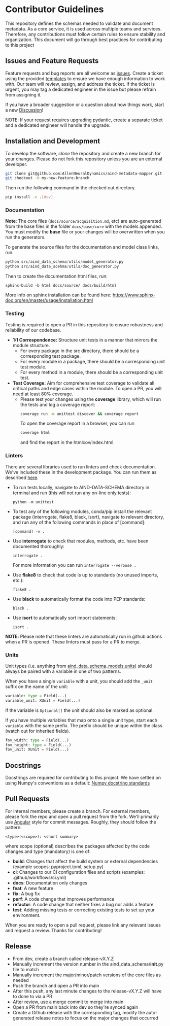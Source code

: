 # Contributor Guidelines

This repository defines the schemas needed to validate and document metadata. As a core service, it is used across multiple teams and services. Therefore, any contributions must follow certain rules to ensure stability and organization.
This document will go through best practices for contributing to this project

## Issues and Feature Requests

Feature requests and bug reports are all welcome as [issues](https://github.com/AllenNeuralDynamics/aind-data-schema/issues). Create a ticket using the provided [templates](https://github.com/AllenNeuralDynamics/aind-metadata-mapper/issues/new/choose) to ensure we have enough information to work with.
Our team will review, assign, and address the ticket. If the ticket is urgent, you may tag a dedicated engineer in the issue but please refrain from assigning it.

If you have a broader suggestion or a question about how things work, start a new [Discussion](https://github.com/AllenNeuralDynamics/aind-data-schema/discussions)!

NOTE: If your request requires upgrading pydantic, create a separate ticket and a dedicated engineer will handle the upgrade.

## Installation and Development

To develop the software, *clone* the repository and create a new branch for your changes.
Please do not fork this repository unless you are an external developer.

```bash
git clone git@github.com:AllenNeuralDynamics/aind-metadata-mapper.git
git checkout -b my-new-feature-branch
```

Then run the following command in the checked out directory. 

```bash
pip install -e .[dev]
```

### Documentation

**Note**: The core files (`docs/source/acquisition.md`, etc) are auto-generated from the base files in the folder `docs/base/core` with the models appended. You must modify the **base** file or your changes will be overwritten when you run the generators.

To generate the source files for the documentation and model class links, run:

```python
python src/aind_data_schema/utils/model_generator.py
python src/aind_data_scehma/utils/doc_generator.py
```

Then to create the documentation html files, run:

```
sphinx-build -b html docs/source/ docs/build/html
```

More info on sphinx installation can be found here: https://www.sphinx-doc.org/en/master/usage/installation.html

### Testing

Testing is required to open a PR in this repository to ensure robustness and reliability of our codebase.
- **1:1 Correspondence:** Structure unit tests in a manner that mirrors the module structure. 
  - For every package in the src directory, there should be a corresponding test package.
  - For every module in a package, there should be a corresponding unit test module.
  - For every method in a module, there should be a corresponding unit test.
- **Test Coverage:** Aim for comprehensive test coverage to validate all critical paths and edge cases within the module. To open a PR, you will need at least 80% coverage. 
  - Please test your changes using the **coverage** library, which will run the tests and log a coverage report:
    ```bash
    coverage run -m unittest discover && coverage report
    ```
    To open the coverage report in a browser, you can run
    ```bash
    coverage html
    ```
    and find the report in the htmlcov/index.html.

### Linters
There are several libraries used to run linters and check documentation. We've included these in the development package. You can run them as described [here](https://github.com/AllenNeuralDynamics/aind-metadata-mapper/blob/main/README.md#linters-and-testing).

- To run tests locally, navigate to AIND-DATA-SCHEMA directory in terminal and run (this will not run any on-line only tests):

  ```
  python -m unittest
  ```
- To test any of the following modules, conda/pip install the relevant package (interrogate, flake8, black, isort), navigate to relevant directory, and run any of the following commands in place of [command]:

  ```
  [command] -v . 
  ```

- Use **interrogate** to check that modules, methods, etc. have been documented thoroughly:

  ```
  interrogate .
  ```
  For more information you can run
  ```interrogate --verbose .```

- Use **flake8** to check that code is up to standards (no unused imports, etc.):

  ```
  flake8 .
  ```

- Use **black** to automatically format the code into PEP standards:

  ```
  black .
  ```

- Use **isort** to automatically sort import statements:
  
  ```
  isort .
  ```
**NOTE**: Please note that these linters are automatically run in github actions when a PR is opened. These linters must pass for a PR to merge. 

### Units
Unit types (i.e. anything from [aind_data_schema_models.units](https://github.com/AllenNeuralDynamics/aind-data-schema-models/blob/main/src/aind_data_schema_models/units.py)) should always be paired with a variable in one of two patterns.

When you have a single `variable` with a unit, you should add the `_unit` suffix on the name of the unit:

```python
variable: type = Field(...)
variable_unit: XUnit = Field(...)
```

If the variable is `Optional[]` the unit should also be marked as optional.

If you have multiple variables that map onto a single unit type, start each `variable` with the same prefix. The prefix should be unique within the class (watch out for inherited fields). 

```python
fov_width: type = Field(...)
fov_height: type = Field(...)
fov_unit: XUnit = Field(...)
```

## Docstrings

Docstrings are required for contributing to this project. We have settled on using Numpy's conventions as a default: [Numpy docstring standards](https://numpydoc.readthedocs.io/en/latest/format.html)

## Pull Requests

For internal members, please create a branch. For external members, please fork the repo and open a pull request from the fork. We'll primarily use [Angular](https://github.com/angular/angular/blob/main/CONTRIBUTING.md#commit) style for commit messages. Roughly, they should follow the pattern:
```
<type>(<scope>): <short summary>
```

where scope (optional) describes the packages affected by the code changes and type (mandatory) is one of:

- **build**: Changes that affect the build system or external dependencies (example scopes: pyproject.toml, setup.py)
- **ci**: Changes to our CI configuration files and scripts (examples: .github/workflows/ci.yml)
- **docs**: Documentation only changes
- **feat**: A new feature
- **fix**: A bug fix
- **perf**: A code change that improves performance
- **refactor**: A code change that neither fixes a bug nor adds a feature
- **test**: Adding missing tests or correcting existing tests
to set up your environment.

When you are ready to open a pull request, please link any relevant issues and request a review. Thanks for contributing!

## Release

- From dev, create a branch called release-vX.Y.Z
- Manually increment the version number in the aind_data_schema/__init__.py file to match
- Manually increment the major/minor/patch versions of the core files as needed
- Push the branch and open a PR into main
- After this push, any last minute changes to the release-vX.Y.Z will have to done to via a PR
- After review, use a merge commit to merge into main
- Open a PR from main back into dev so they're synced again
- Create a Github release with the corresponding tag, modify the auto-generated release notes to focus on the major changes that occurred
